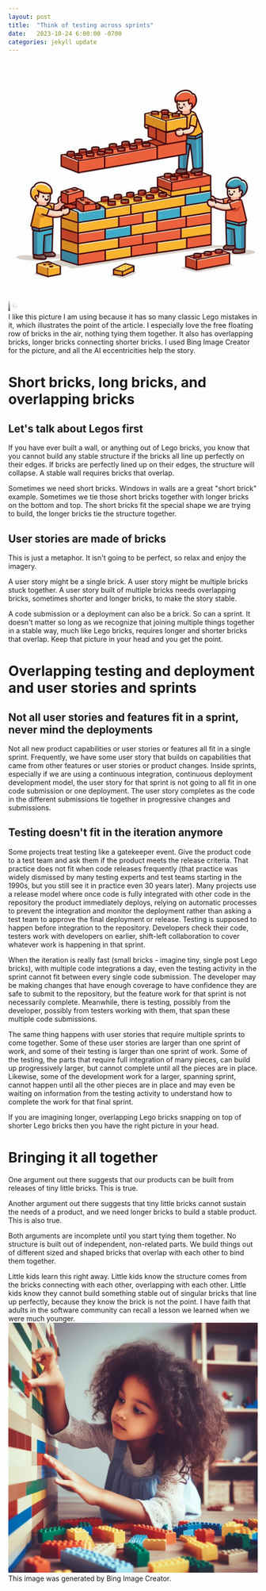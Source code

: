 ```yaml
---
layout: post
title:  "Think of testing across sprints"
date:   2023-10-24 6:00:00 -0700
categories: jekyll update
---
```

![Building things with Legos](/assets/legobrickwall.jpeg)
I like this picture I am using because it has so many classic Lego mistakes in it,
which illustrates the point of the article. I especially love the free floating
row of bricks in the air, nothing tying them together. It also has
overlapping bricks, longer bricks connecting shorter bricks.  I used Bing Image Creator for the
picture, and all the AI eccentricities help the story.

Short bricks, long bricks, and overlapping bricks
============================

Let's talk about Legos first
----------------------------

If you have ever built a wall, or anything out of Lego bricks, you know that you cannot build
any stable structure if the bricks all line up perfectly on their edges. If bricks are
perfectly lined up on their edges, the structure will collapse. A stable wall
requires bricks that overlap.

Sometimes we need short bricks. Windows in walls are a great "short brick" example. Sometimes
we tie those short bricks together with longer bricks on the bottom and top. The short bricks
fit the special shape we are trying to build, the longer bricks tie the structure together.

User stories are made of bricks
----------------------------

This is just a metaphor. It isn't going to be perfect, so relax and enjoy the imagery.

A user story might be a single brick. A user story might be multiple bricks stuck together.
A user story built of multiple bricks needs overlapping bricks, sometimes shorter and longer
bricks, to make the story stable.

A code submission or a deployment can also be a brick. So can a sprint. It doesn't matter so long
as we recognize that joining multiple things together in a stable way, much like Lego bricks,
requires longer and shorter bricks that overlap. Keep that picture in your head and you get the point.

Overlapping testing and deployment and user stories and sprints
============================

Not all user stories and features fit in a sprint, never mind the deployments
----------------------------

Not all new product capabilities or user stories
or features all fit in a single sprint. Frequently, we have some user story that builds
on capabilities that came from other features or user stories or product changes.
Inside sprints, especially if we are using a continuous integration, continuous deployment
development model, the user story for that sprint is not going to all fit in one
code submission or one deployment. The user story completes as the code in the different
submissions tie together in progressive changes and submissions.

Testing doesn't fit in the iteration anymore
----------------------------

Some projects treat testing like a gatekeeper event. Give the product code to a test team and ask
them if the product meets the release criteria. That practice does not fit when code releases frequently (that
practice was widely dismissed by many testing experts and test teams starting in the 1990s, but you still
see it in practice even 30 years later).
Many projects use a release model where once code is fully integrated with other code in the repository
the product immediately deploys, relying on automatic processes to prevent the integration and monitor the
deployment rather than asking a test team to approve the final deployment or release. Testing is supposed to happen
before integration to the repository. Developers check their code, testers work with developers on earlier, shift-left
collaboration to cover whatever work is happening in that sprint.

When the iteration is really fast (small bricks - imagine tiny, single post Lego bricks), with multiple
code integrations a day, even the testing activity in the sprint cannot fit between every single code submission.
The developer may be making changes that have enough coverage to have confidence they are safe to submit to
the repository, but the feature work for that sprint is not necessarily complete. Meanwhile, there is testing, possibly
from the developer, possibly from testers working with them, that span these multiple code submissions.

The same thing happens with user stories that require multiple sprints to come together. Some of these user stories
are larger than one sprint of work, and some of their testing is larger than one sprint of work. Some
of the testing, the parts that require full integration of many pieces, can build up progressively larger, but
cannot complete until all the pieces are in place. Likewise, some of the development work for a larger, spanning sprint, cannot
happen until all the other pieces are in place and may even be waiting on information from the testing activity
to understand how to complete the work for that final sprint.

If you are imagining longer, overlapping Lego bricks snapping on top of shorter Lego bricks then you have
the right picture in your head.

Bringing it all together
============================

One argument out there suggests that our products can be built from releases of tiny little bricks. This is true.

Another argument out there suggests that tiny little bricks cannot sustain the needs of a product, and we need longer bricks to build a stable product. This is also true.

Both arguments are incomplete until you start tying them together. No structure is built out of independent, non-related parts.
We build things out of different sized and shaped bricks that overlap with each other to bind them together.

Little kids learn this right away. Little kids know the structure comes from the bricks connecting with each other, overlapping with each
other. Little kids know they cannot build something stable out of singular bricks that line up perfectly, because they
know the brick is not the point. I have faith that adults in the software community can recall a lesson we learned when we were
much younger.
![A kid building a Lego wall](/assets/kidbuildinglegowall.jpeg)
This image was generated by Bing Image Creator.
